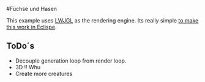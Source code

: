 #Füchse und Hasen

This example uses [LWJGL](http://www.lwjgl.org) as the rendering engine.
Its really simple [to make this work in Eclispe](http://www.lwjgl.org/wiki/index.php?title=Setting_Up_LWJGL_with_Eclipse).

## ToDo´s

* Decouple generation loop from render loop. 
* 3D !! Whu
* Create more creatures
